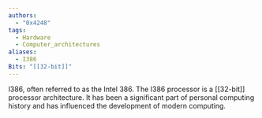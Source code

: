 ```yaml
---
authors: 
  - "0x4248"
tags:
  - Hardware
  - Computer_architectures
aliases:
  - I386
Bits: "[[32-bit]]"
---
```

I386, often referred to as the Intel 386. The I386 processor is a [[32-bit]] processor architecture. It has been a significant part of personal computing history and has influenced the development of modern computing.
